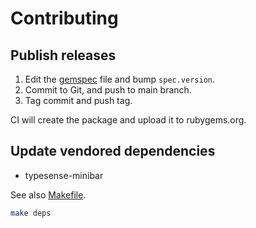# Contributing

## Publish releases

1. Edit the [gemspec](./amethyst.gemspec) file and bump `spec.version`.
2. Commit to Git, and push to main branch.
3. Tag commit and push tag.

CI will create the package and upload it to rubygems.org.

## Update vendored dependencies

* typesense-minibar

See also [Makefile](./Makefile).

```sh
make deps
```
